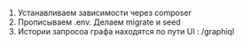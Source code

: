 1. Устанавливаем зависимости через composer
2. Прописываем .env. Делаем migrate и seed
3. Истории запросоa графа находятся по пути UI : /graphiql
